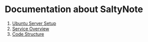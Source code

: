 # Documentation about SaltyNote

1.  [Ubuntu Server Setup](https://saltynote.github.io/saltynote-service/Ubuntu-Server-Setup.html)
2.  [Service Overview](https://saltynote.github.io/saltynote-service/Service-Overview.html)
3.  [Code Structure](https://saltynote.github.io/saltynote-service/Structure.html)
